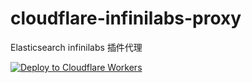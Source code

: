 # cloudflare-infinilabs-proxy
Elasticsearch infinilabs 插件代理

[![Deploy to Cloudflare Workers](https://deploy.workers.cloudflare.com/button)](https://deploy.workers.cloudflare.com/?url=https://github.com/liuweiGL/cloudflare-infinilabs-proxy)
